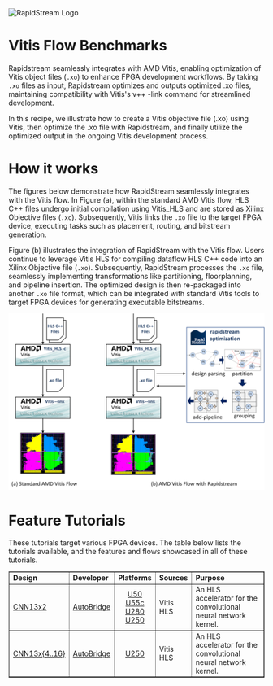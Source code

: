 <!--
Copyright (c) 2024 RapidStream Design Automation, Inc. and contributors.  All rights reserved.
The contributor(s) of this file has/have agreed to the RapidStream Contributor License Agreement.
-->

<img src="https://imagedelivery.net/AU8IzMTGgpVmEBfwPILIgw/1b565657-df33-41f9-f29e-0d539743e700/128" width="64px" alt="RapidStream Logo" />

# Vitis Flow Benchmarks



Rapidstream seamlessly integrates with AMD Vitis, enabling optimization of Vitis object files (`.xo`) to enhance FPGA development workflows. By taking `.xo` files as input, Rapidstream optimizes and outputs optimized .xo files, maintaining compatibility with Vitis's v++ -link command for streamlined development.

In this recipe, we illustrate how to create a Vitis objective file (.xo) using Vitis, then optimize the .xo file with Rapidstream, and finally utilize the optimized output in the ongoing Vitis development process.

# How it works


The figures below demonstrate how RapidStream seamlessly integrates with the Vitis flow. In Figure (a), within the standard AMD Vitis flow, HLS C++ files undergo initial compilation using Vitis_HLS and are stored as Xilinx Objective files (`.xo`). Subsequently, Vitis links the `.xo` file to the target FPGA device, executing tasks such as placement, routing, and bitstream generation.


Figure (b) illustrates the integration of RapidStream with the Vitis flow. Users continue to leverage Vitis HLS for compiling dataflow HLS C++ code into an Xilinx Objective file (`.xo`). Subsequently, RapidStream processes the `.xo` file, seamlessly implementing transformations like partitioning, floorplanning, and pipeline insertion. The optimized design is then re-packaged into another `.xo` file format, which can be integrated with standard Vitis tools to target FPGA devices for generating executable bitstreams.


<img src="../../getting_started/img/vitis_rapidstream_flow.png" width="1024px" alt="RapidStream Logo" />


# Feature Tutorials

These tutorials target various FPGA devices. The table below lists the tutorials available, and the features and flows showcased in all of these tutorials.



<table border="1" width="100%">
    <tbody>
        <tr>
            <td ><strong>Design</strong></td>
            <td><strong>Developer</strong></td>
            <td><strong>Platforms</strong></td>
            <td><strong>Sources</strong></td>
            <td><strong>Purpose</strong></td>
        </tr>
        <tr>
            <td><a href="./benchmarks/vitis_flow/cnn13x2">CNN13x2</a></td>
            <td><a href="https://github.com/UCLA-VAST/AutoBridge">AutoBridge</a></td>
            <td align="center"> <a href="https://www.xilinx.com/products/boards-and-kits/alveo/u50.html"> U50 </a><br>
                <a href="https://www.xilinx.com/products/boards-and-kits/alveo/u55c.html"> U55c </a><br>
                <a href="https://www.xilinx.com/products/boards-and-kits/alveo/u280.html"> U280 </a><br>
                <a href="https://www.xilinx.com/products/boards-and-kits/alveo/u250.html"> U250 </a></td>
            <td>Vitis HLS</td>
            <td>An HLS accelerator for the convolutional neural network kernel.</td>
        </tr>
        <tr>
            <td><a href="./benchmarks/vitis_flow/cnn13x4_16">CNN13x{4..16}</a></td>
            <td><a href="https://github.com/UCLA-VAST/AutoBridge">AutoBridge</a></td>
            <td align="center">
            <a href="https://www.xilinx.com/products/boards-and-kits/alveo/u250.html"> U250 </a></td>
            <td>Vitis HLS</td>
            <td>An HLS accelerator for the convolutional neural network kernel.</td>
        </tr>
    </tbody>
</table>
